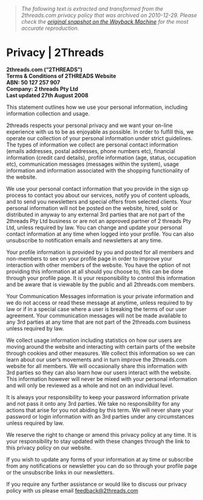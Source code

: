 > *The following text is extracted and transformed from the 2threads.com privacy policy that was archived on 2010-12-29. Please check the [original snapshot on the Wayback Machine](https://web.archive.org/web/20101229171849id_/http%3A//2threads.com/terms/privacy) for the most accurate reproduction.*

# Privacy | 2Threads

**2threads.com (“2THREADS”)  
Terms & Conditions of 2THREADS Website  
ABN: 50 127 257 907  
Company: 2 threads Pty Ltd  
Last updated 27th August 2008**

This statement outlines how we use your personal information, including information collection and usage.

2threads respects your personal privacy and we want your on-line experience with us to be as enjoyable as possible. In order to fulfill this, we operate our collection of your personal information under strict guidelines. The types of information we collect are personal contact information (emails addresses, postal addresses, phone numbers etc), financial information (credit card details), profile information (age, status, occupation etc), communication messages (messages within the system), usage information and information associated with the shopping functionality of the website.

We use your personal contact information that you provide in the sign up process to contact you about our services, notify you of content uploads, and to send you newsletters and special offers from selected clients. Your personal information will not be posted on the website, hired, sold or distributed in anyway to any external 3rd parties that are not part of the 2threads Pty Ltd business or are not an approved partner of 2 threads Pty Ltd, unless required by law. You can change and update your personal contact information at any time when logged into your profile. You can also unsubscribe to notification emails and newsletters at any time.

Your profile information is provided by you and posted for all members and non-members to see on your profile page in order to improve your interaction with other members of the website. You have the option of not providing this information at all should you choose to, this can be done through your profile page. It is your responsibility to control this information and be aware that is viewable by the public and all 2threads.com members.

Your Communication Messages information is your private information and we do not access or read these message at anytime, unless required to by law or if in a special case where a user is breaking the terms of our user agreement. Your communication messages will not be made available to any 3rd parties at any time that are not part of the 2threads.com business unless required by law.

We collect usage information including statistics on how our users are moving around the website and interacting with certain parts of the website through cookies and other measures. We collect this information so we can learn about our user‘s movements and in turn improve the 2threads.com website for all members. We will occasionally share this information with 3rd parties so they can also learn how our users interact with the website. This information however will never be mixed with your personal information and will only be reviewed as a whole and not on an individual level.

It is always your responsibility to keep your password information private and not pass it onto any 3rd parties. We take no responsibility for any actions that arise for you not abiding by this term. We will never share your password or login information with an 3rd parties under any circumstances unless required by law.

We reserve the right to change or amend this privacy policy at any time. It is your responsibility to stay updated with these changes through the link to this privacy policy on our website.

If you wish to update any forms of your information at ay time or subscribe from any notifications or newsletter you can do so through your profile page or the unsubscribe links in our newsletters.

If you require any further assistance or would like to discuss our privacy policy with us please email [feedback@2threads.com](mailto:feedback@2threads.com)
